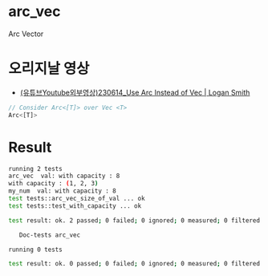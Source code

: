 # arc_vec
Arc Vector

# 오리지날 영상
- [(유튜브Youtube외부영상)230614_Use Arc Instead of Vec | Logan Smith](https://youtu.be/A4cKi7PTJSs?si=H4r7BYRrw6rTGp4a)

```rs
// Consider Arc<[T]> over Vec <T>
Arc<[T]>
```


# Result

```bash
running 2 tests
arc_vec  val: with capacity : 8
with capacity : (1, 2, 3)
my_num  val: with capacity : 8
test tests::arc_vec_size_of_val ... ok
test tests::test_with_capacity ... ok

test result: ok. 2 passed; 0 failed; 0 ignored; 0 measured; 0 filtered out; finished in 0.00s

   Doc-tests arc_vec

running 0 tests

test result: ok. 0 passed; 0 failed; 0 ignored; 0 measured; 0 filtered out; finished in 0.00s
```


